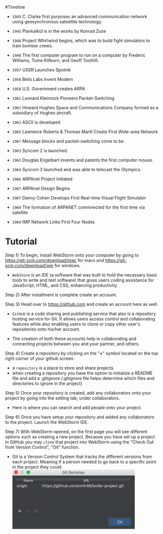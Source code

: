 #Timeline

- `1945` C. Clarke first purposes an advanced communication network using geosynchronous sateellite technology.

- `1945` Plankalkül is in the works by Konrad Zuse

- `1946` Project Whirlwind begins, which was to build fight simulators to train bomber crews.

- `1948` The first computer program to run on a computer by Frederic Williams, Tome Killburn, and Geoff Toothill.

- `1957` USSR Launches Sputnik

- `1958` Bells Labs Invent Modem

- `1958` U.S. Government creates ARPA

- `1961` Leonard Kleinrock Pioneers Packet-Switching

- `1961` Howard Hughes Space and Communications Company formed as a subsidiary of Hughes aircraft.

- `1963` ASCII is developed

- `1965` Lawrence Roberts & Thomas Marill Create First Wide-area Network

- `1967` Message blocks and packet-switching come to be

- `1963` Syncom 2 is launched.

- `1963` Douglas Engelbart invents and patents the first computer mouse.

- `1964` Syncom 3 launched and was able to telecast the Olympics.

- `1966` ARPAnet Project Initiated

- `1967` ARPAnet Design Begins

- `1967` Danny Cohen Develops First Real-time Visual Flight Simulator

- `1969` The formation of ARPANET commnected for the first time via satellite

- `1969` IMP Network Links First Four Nodes

# Tutorial

Step 1) To begin, install WebStorm onto your computer by going to https://git-scm.com/download/mac for macs and https://git-scm.com/download/win for windows.

- `WebStorm` is an IDE (a software that was built to hold the necessary basic tools to write and test software) that gives users
coding assistance for JavaScript, HTML, and CSS, enhancing productivity.

Step 2) After installment is complete create an account.

Step 3) Head over to https://github.com and create an account here as well.

- `GitHub`  is a code sharing and publishing service that also is a repository hosting service for Git. It allows users 
access control and collaborating features while also enabling users to clone or copy other user's repositories onto his/her
account. 

- The creation of both these accounts help in collaborating and connecting projects between you and your partner, and others.

Step 4) Create a repository by clicking on the "__+__" symbol located on the top right corner of your github screen.
- a `repository` is a place to store and share projects.
- when creating a repository you have the option to initialize a README file and add a .gitignore (.gitignore file helps determine which files and directories to ignore in the project)

Step 5) Once your repository is created, add any collaborators onto your project by going into the setting tab, under collaborators.
- Here is where you can search and add people onto your project.

Step 6) Once you have setup your repository and added any collaborators to the project. Launch the WebStorm IDE.

Step 7) With WebStorm opened, on the first page you will see different options such as creating a new project. Because you
have set up a project in GitHub you may `clone` that project into WebStorm using the "Check Out from Version Control", "Git" function.
- Git is a Version Control System that tracks the different versions from each project. Meaning if a person needed to go 
back to a specific point in the project they could. 
![alt text](images/remote.png)
 
